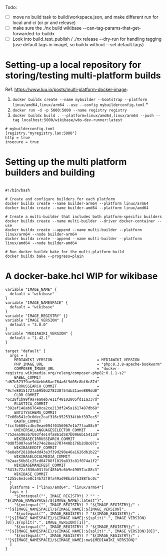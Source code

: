Todo:

- [ ] move nx build task to build/workspace.json, and make different run for local and ci (or pr and release)
- [ ] make sure the ./nx build wikibase --can-tag-params-that-get-forwarded-to-buildx
- [ ] Look into build_test_publish / ./nx release --dry-run for handling tagging (use default tags in imagel, so buildx without --set default.tags)

# Setting-up a local repository for storing/testing multi-platform builds

Ref. https://www.luu.io/posts/multi-platform-docker-image:

1. `docker buildx create --name mybuilder --bootstrap --platform linux/amd64,linux/arm64 --use --config mybuilderconfig.toml` \*
2. `docker run -d -p 5000:5000 --name registry registry`
3. `docker buildx build . --platform=linux/amd64,linux/arm64 --push --tag localhost:5000/wikibase/wbs-dev-runner:latest`

```
# mybuilderconfig.toml
[registry."myregistry.lan:5000"]
http = true
insecure = true
```

# Setting up the multi platform builders and building

```

#!/bin/bash

# Create and configure builders for each platform
docker buildx create --name builder-arm64 --platform linux/arm64
docker buildx create --name builder-amd64 --platform linux/amd64

# Create a multi-builder that includes both platform-specific builders
docker buildx create --name multi-builder --driver docker-container --use
docker buildx create --append --name multi-builder --platform linux/arm64 --node builder-arm64
docker buildx create --append --name multi-builder --platform linux/amd64 --node builder-amd64

# Run docker buildx bake for the multi-platform build
docker buildx bake --progress=plain
```

# A docker-bake.hcl WIP for wikibase

```
variable "IMAGE_NAME" {
  default = "wikibase"
}
variable "IMAGE_NAMESPACE" {
  default = "wikibase"
}
variable "IMAGE_REGISTRY" {}
variable "IMAGE_VERSION" {
  default = "3.0.0"
}
variable "MEDIAWIKI_VERSION" {
  default = "1.42.1"
}

target "default" {
  args = {
    MEDIAWIKI_VERSION                    = MEDIAWIKI_VERSION
    PHP_IMAGE_URL                        = "php:8.3.8-apache-bookworm"
    COMPOSER_IMAGE_URL                   = "docker-registry.wikimedia.org/releng/composer-php82:0.1.1-s2"
    BABEL_COMMIT                         = "d67b57379ae9d4ebb68ae764a6f9d05c8bf6c87d"
    CIRRUSSEARCH_COMMIT                  = "9cfe80151727a6950d278238f54db31aee889dd0"
    CLDR_COMMIT                          = "6c28f1b99f9a7ea0eb7e11f48102805fd11a337d"
    ELASTICA_COMMIT                      = "382af148ab67640ca2ce213df245a1617487db68"
    ENTITYSCHEMA_COMMIT                  = "7e66b541c9c0dec2caf316c9525334fbbf397ec5"
    OAUTH_COMMIT                         = "fccfb680cc4bc9eae094f0356967e1b77faa88c9"
    UNIVERSALLANGUAGESELECTOR_COMMIT     = "752ea5965b7b93f4e14fa861d587b0966b15413d"
    WIKIBASECIRRUSSEARCH_COMMIT          = "0d8f5907ea9f4274e28ea2707440b176b2d8c071"
    WIKIBASEEDTF_COMMIT                  = "6e8ebf2818de4dd43a3f39d290e46a1626db1b22"
    WIKIBASELOCALMEDIA_COMMIT            = "b2aac56b81c25cd04708f1019a833c81f074a1f2"
    WIKIBASEMANIFEST_COMMIT              = "5413c72af830a031fbf485b9c6b9e49057ac88c3"
    WIKIBASE_COMMIT                      = "1255c6e3ce8c14b72f0fa49ad98ba5fb388fbc0c"
  }
  platforms = ["linux/amd64", "linux/arm64"]
  tags = [
    "${notequal("", IMAGE_REGISTRY) ? "" : "${IMAGE_NAMESPACE}/${IMAGE_NAME}:latest"}",
    "${notequal("", IMAGE_REGISTRY) ? "${IMAGE_REGISTRY}/" : ""}${IMAGE_NAMESPACE}/${IMAGE_NAME}:${IMAGE_VERSION}",
    "${notequal("", IMAGE_REGISTRY) ? "${IMAGE_REGISTRY}/" : ""}${IMAGE_NAMESPACE}/${IMAGE_NAME}:${split(".", IMAGE_VERSION)[0]}.${split(".", IMAGE_VERSION)[1]}",
    "${notequal("", IMAGE_REGISTRY) ? "${IMAGE_REGISTRY}/" : ""}${IMAGE_NAMESPACE}/${IMAGE_NAME}:${split(".", IMAGE_VERSION)[0]}",
    "${notequal("", IMAGE_REGISTRY) ? "${IMAGE_REGISTRY}/" : ""}${IMAGE_NAMESPACE}/${IMAGE_NAME}:mw${MEDIAWIKI_VERSION}"
  ]
}
```
